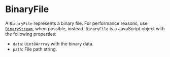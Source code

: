 # BinaryFile

A `BinaryFile` represents a binary file. For performance reasons, use [`BinaryStream`](./BinaryStream.html), when possible, instead. `BinaryFile` is a JavaScript object with the following properties:

- `data`: `Uint8Arrray` with the binary data.
- `path`: File path string.
